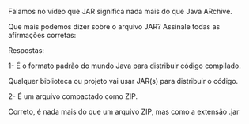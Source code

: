 Falamos no vídeo que JAR significa nada mais do que Java ARchive.

Que mais podemos dizer sobre o arquivo JAR? Assinale todas as afirmações corretas:

Respostas:

1- É o formato padrão do mundo Java para distribuir código compilado.


Qualquer biblioteca ou projeto vai usar JAR(s) para distribuir o código.


2- É um arquivo compactado como ZIP.


Correto, é nada mais do que um arquivo ZIP, mas como a extensão .jar
